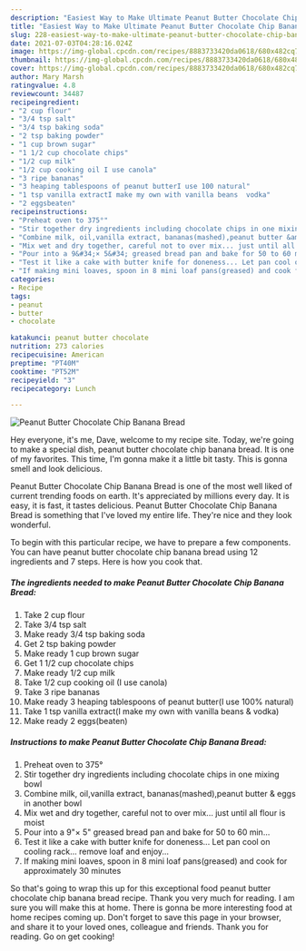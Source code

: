 ```yaml
---
description: "Easiest Way to Make Ultimate Peanut Butter Chocolate Chip Banana Bread"
title: "Easiest Way to Make Ultimate Peanut Butter Chocolate Chip Banana Bread"
slug: 228-easiest-way-to-make-ultimate-peanut-butter-chocolate-chip-banana-bread
date: 2021-07-03T04:28:16.024Z
image: https://img-global.cpcdn.com/recipes/8883733420da0618/680x482cq70/peanut-butter-chocolate-chip-banana-bread-recipe-main-photo.jpg
thumbnail: https://img-global.cpcdn.com/recipes/8883733420da0618/680x482cq70/peanut-butter-chocolate-chip-banana-bread-recipe-main-photo.jpg
cover: https://img-global.cpcdn.com/recipes/8883733420da0618/680x482cq70/peanut-butter-chocolate-chip-banana-bread-recipe-main-photo.jpg
author: Mary Marsh
ratingvalue: 4.8
reviewcount: 34487
recipeingredient:
- "2 cup flour"
- "3/4 tsp salt"
- "3/4 tsp baking soda"
- "2 tsp baking powder"
- "1 cup brown sugar"
- "1 1/2 cup chocolate chips"
- "1/2 cup milk"
- "1/2 cup cooking oil I use canola"
- "3 ripe bananas"
- "3 heaping tablespoons of peanut butterI use 100 natural"
- "1 tsp vanilla extractI make my own with vanilla beans  vodka"
- "2 eggsbeaten"
recipeinstructions:
- "Preheat oven to 375°"
- "Stir together dry ingredients including chocolate chips in one mixing bowl"
- "Combine milk, oil,vanilla extract, bananas(mashed),peanut butter &amp; eggs in another bowl"
- "Mix wet and dry together, careful not to over mix... just until all flour is moist"
- "Pour into a 9&#34;× 5&#34; greased bread pan and bake for 50 to 60 min..."
- "Test it like a cake with butter knife for doneness... Let pan cool on cooling rack... remove loaf and enjoy..."
- "If making mini loaves, spoon in 8 mini loaf pans(greased) and cook for approximately 30 minutes"
categories:
- Recipe
tags:
- peanut
- butter
- chocolate

katakunci: peanut butter chocolate 
nutrition: 273 calories
recipecuisine: American
preptime: "PT40M"
cooktime: "PT52M"
recipeyield: "3"
recipecategory: Lunch

---
```



![Peanut Butter Chocolate Chip Banana Bread](https://img-global.cpcdn.com/recipes/8883733420da0618/680x482cq70/peanut-butter-chocolate-chip-banana-bread-recipe-main-photo.jpg)

Hey everyone, it's me, Dave, welcome to my recipe site. Today, we're going to make a special dish, peanut butter chocolate chip banana bread. It is one of my favorites. This time, I'm gonna make it a little bit tasty. This is gonna smell and look delicious.



Peanut Butter Chocolate Chip Banana Bread is one of the most well liked of current trending foods on earth. It's appreciated by millions every day. It is easy, it is fast, it tastes delicious. Peanut Butter Chocolate Chip Banana Bread is something that I've loved my entire life. They're nice and they look wonderful.


To begin with this particular recipe, we have to prepare a few components. You can have peanut butter chocolate chip banana bread using 12 ingredients and 7 steps. Here is how you cook that.

<!--inarticleads1-->

##### The ingredients needed to make Peanut Butter Chocolate Chip Banana Bread:

1. Take 2 cup flour
1. Take 3/4 tsp salt
1. Make ready 3/4 tsp baking soda
1. Get 2 tsp baking powder
1. Make ready 1 cup brown sugar
1. Get 1 1/2 cup chocolate chips
1. Make ready 1/2 cup milk
1. Take 1/2 cup cooking oil (I use canola)
1. Take 3 ripe bananas
1. Make ready 3 heaping tablespoons of peanut butter(I use 100% natural)
1. Take 1 tsp vanilla extract(I make my own with vanilla beans &amp; vodka)
1. Make ready 2 eggs(beaten)




<!--inarticleads2-->

##### Instructions to make Peanut Butter Chocolate Chip Banana Bread:

1. Preheat oven to 375°
1. Stir together dry ingredients including chocolate chips in one mixing bowl
1. Combine milk, oil,vanilla extract, bananas(mashed),peanut butter &amp; eggs in another bowl
1. Mix wet and dry together, careful not to over mix... just until all flour is moist
1. Pour into a 9&#34;× 5&#34; greased bread pan and bake for 50 to 60 min...
1. Test it like a cake with butter knife for doneness... Let pan cool on cooling rack... remove loaf and enjoy...
1. If making mini loaves, spoon in 8 mini loaf pans(greased) and cook for approximately 30 minutes




So that's going to wrap this up for this exceptional food peanut butter chocolate chip banana bread recipe. Thank you very much for reading. I am sure you will make this at home. There is gonna be more interesting food at home recipes coming up. Don't forget to save this page in your browser, and share it to your loved ones, colleague and friends. Thank you for reading. Go on get cooking!
